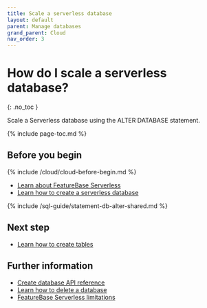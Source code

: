 ```yaml
---
title: Scale a serverless database
layout: default
parent: Manage databases
grand_parent: Cloud
nav_order: 3
---
```


# How do I scale a serverless database?
{: .no_toc }

Scale a Serverless database using the ALTER DATABASE statement.

{% include page-toc.md %}

## Before you begin

{% include /cloud/cloud-before-begin.md %}
* [Learn about FeatureBase Serverless](/docs/cloud/cloud-databases/cloud-db-serverless-home)
* [Learn how to create a serverless database](/docs/cloud/cloud-databases/cloud-db-create-serverless)

{% include /sql-guide/statement-db-alter-shared.md %}

## Next step

* [Learn how to create tables](/docs/cloud/cloud-tables/cloud-table-create)

## Further information

* [Create database API reference](https://api-docs-featurebase-cloud.redoc.ly/latest#operation/createDatabase)
* [Learn how to delete a database](/docs/cloud/cloud-databases/cloud-db-delete)
* [FeatureBase Serverless limitations](/docs/cloud/cloud-troubleshooting/issue-serverless-limitations/)
